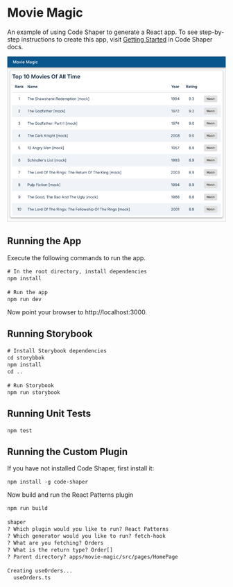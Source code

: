 # Movie Magic

An example of using Code Shaper to generate a React app. To see step-by-step
instructions to create this app, visit
[Getting Started](https://www.code-shaper.dev/docs/getting-started/overview)
in Code Shaper docs.

![Home Page](assets/home-page.png)

## Running the App

Execute the following commands to run the app.

```shell
# In the root directory, install dependencies
npm install

# Run the app
npm run dev
```

Now point your browser to http://localhost:3000.

## Running Storybook

```shell
# Install Storybook dependencies
cd storybbok
npm install
cd ..

# Run Storybook
npm run storybook
```

## Running Unit Tests

```shell
npm test
```

## Running the Custom Plugin

If you have not installed Code Shaper, first install it:

```shell
npm install -g code-shaper
```

Now build and run the React Patterns plugin

```shell
npm run build

shaper
? Which plugin would you like to run? React Patterns
? Which generator would you like to run? fetch-hook
? What are you fetching? Orders
? What is the return type? Order[]
? Parent directory? apps/movie-magic/src/pages/HomePage

Creating useOrders...
  useOrders.ts
```
